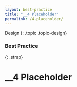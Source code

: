```yaml
---
layout: best-practice
title: "__4 Placeholder"
permalink: /4-placeholder/
---
```


Design
{: .topic .topic-design}
### Best Practice
{: .strap}

# __4 Placeholder

